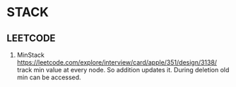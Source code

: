 # STACK

## LEETCODE
1. MinStack https://leetcode.com/explore/interview/card/apple/351/design/3138/
track min value at every node. So addition updates it. During deletion old min can be accessed.